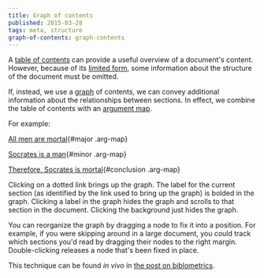 ```yaml
---
title: Graph of contents
published: 2015-03-28
tags: meta, structure
graph-of-contents: graph-contents
---
```


A [table of contents](https://en.wikipedia.org/wiki/Table_of_contents) can
provide a useful overview of a document's content. However, because of its
[limited form](https://en.wikipedia.org/wiki/Tree_(graph_theory)), some
information about the structure of the document must be omitted.

If, instead, we use a
[graph](https://en.wikipedia.org/wiki/Directed_graph) of contents, we
can convey additional information about the relationships between sections. In
effect, we combine the table of contents with an
[argument map](https://en.wikipedia.org/wiki/Argument_map).

<!--more-->

For example:

[All men are mortal](#graph-contents-map){#major .arg-map}

[Socrates is a man](#graph-contents-map){#minor .arg-map}

[Therefore, Socrates is mortal](#graph-contents-map){#conclusion .arg-map}

Clicking on a dotted link brings up the graph. The label for the current section
(as identified by the link used to bring up the graph) is bolded in the graph.
Clicking a label in the graph hides the graph and scrolls to that section in the
document. Clicking the background just hides the graph.

You can reorganize the graph by dragging a node to fix it into a position.
For example, if you were skipping around in a large document, you could track
which sections you'd read by dragging their nodes to the right margin.
Double-clicking releases a node that's been fixed in place.

This technique can be found *in vivo* in
[the post on biblometrics](../bibliometric/).
